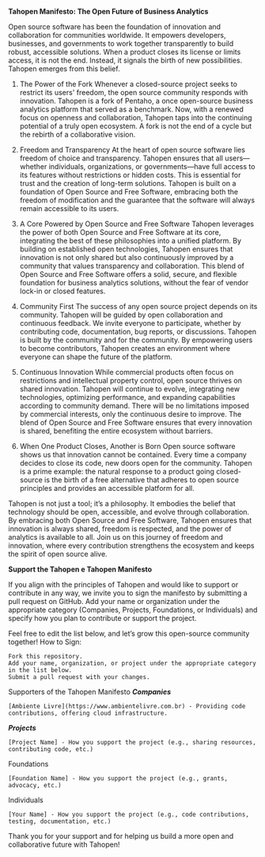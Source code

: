 **Tahopen Manifesto: The Open Future of Business Analytics**

Open source software has been the foundation of innovation and collaboration for communities worldwide. It empowers developers, businesses, and governments to work together transparently to build robust, accessible solutions. When a product closes its license or limits access, it is not the end. Instead, it signals the birth of new possibilities. Tahopen emerges from this belief.

1. The Power of the Fork
Whenever a closed-source project seeks to restrict its users' freedom, the open source community responds with innovation. Tahopen is a fork of Pentaho, a once open-source business analytics platform that served as a benchmark. Now, with a renewed focus on openness and collaboration, Tahopen taps into the continuing potential of a truly open ecosystem. A fork is not the end of a cycle but the rebirth of a collaborative vision.

2. Freedom and Transparency
At the heart of open source software lies freedom of choice and transparency. Tahopen ensures that all users—whether individuals, organizations, or governments—have full access to its features without restrictions or hidden costs. This is essential for trust and the creation of long-term solutions. Tahopen is built on a foundation of Open Source and Free Software, embracing both the freedom of modification and the guarantee that the software will always remain accessible to its users.

3. A Core Powered by Open Source and Free Software
Tahopen leverages the power of both Open Source and Free Software at its core, integrating the best of these philosophies into a unified platform. By building on established open technologies, Tahopen ensures that innovation is not only shared but also continuously improved by a community that values transparency and collaboration. This blend of Open Source and Free Software offers a solid, secure, and flexible foundation for business analytics solutions, without the fear of vendor lock-in or closed features.

4. Community First
The success of any open source project depends on its community. Tahopen will be guided by open collaboration and continuous feedback. We invite everyone to participate, whether by contributing code, documentation, bug reports, or discussions. Tahopen is built by the community and for the community. By empowering users to become contributors, Tahopen creates an environment where everyone can shape the future of the platform.

5. Continuous Innovation
While commercial products often focus on restrictions and intellectual property control, open source thrives on shared innovation. Tahopen will continue to evolve, integrating new technologies, optimizing performance, and expanding capabilities according to community demand. There will be no limitations imposed by commercial interests, only the continuous desire to improve. The blend of Open Source and Free Software ensures that every innovation is shared, benefiting the entire ecosystem without barriers.

6. When One Product Closes, Another is Born
Open source software shows us that innovation cannot be contained. Every time a company decides to close its code, new doors open for the community. Tahopen is a prime example: the natural response to a product going closed-source is the birth of a free alternative that adheres to open source principles and provides an accessible platform for all.

Tahopen is not just a tool; it’s a philosophy. It embodies the belief that technology should be open, accessible, and evolve through collaboration. By embracing both Open Source and Free Software, Tahopen ensures that innovation is always shared, freedom is respected, and the power of analytics is available to all. Join us on this journey of freedom and innovation, where every contribution strengthens the ecosystem and keeps the spirit of open source alive.


**Support the Tahopen e Tahopen Manifesto**

If you align with the principles of Tahopen and would like to support or contribute in any way, we invite you to sign the manifesto by submitting a pull request on GitHub. Add your name or organization under the appropriate category (Companies, Projects, Foundations, or Individuals) and specify how you plan to contribute or support the project.

Feel free to edit the list below, and let’s grow this open-source community together!
How to Sign:

    Fork this repository.
    Add your name, organization, or project under the appropriate category in the list below.
    Submit a pull request with your changes.

Supporters of the Tahopen Manifesto
***Companies***

    [Ambiente Livre](https://www.ambientelivre.com.br) - Providing code contributions, offering cloud infrastructure.

***Projects***

    [Project Name] - How you support the project (e.g., sharing resources, contributing code, etc.)

Foundations

    [Foundation Name] - How you support the project (e.g., grants, advocacy, etc.)

Individuals

    [Your Name] - How you support the project (e.g., code contributions, testing, documentation, etc.)

Thank you for your support and for helping us build a more open and collaborative future with Tahopen!

